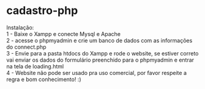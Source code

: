 # cadastro-php

Instalação: <br>
1 - Baixe o Xampp e conecte Mysql e Apache <br>
2 - acesse o phpmyadmin e crie um banco de dados com as informações do connect.php <br>
3 - Envie para a pasta htdocs do Xampp e rode o website, se estiver correto vai enviar os dados do formulário preenchido para o phpmyadmin e entrar na tela de loading.html <br>
4 - Website não pode ser usado pra uso comercial, por favor respeite a regra e bom conhecimento! :)
